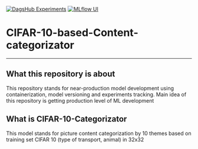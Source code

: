 [![DagsHub Experiments](https://img.shields.io/badge/DagsHub-Experiments-4169E1?style=for-the-badge&logo=dagshub&logoColor=white)](https://dagshub.com/PigStep/CIFAR-10-based-Content-categorizator/experiments) [![MLflow UI](https://img.shields.io/badge/MLflow-UI-000000?style=for-the-badge&logo=mlflow&logoColor=white)](https://dagshub.com/PigStep/CIFAR-10-based-Content-categorizator.mlflow/#/experiments/0?searchFilter=&orderByKey=attributes.start_time&orderByAsc=false&startTime=ALL&lifecycleFilter=Active&modelVersionFilter=All+Runs&datasetsFilter=W10%3D)

# CIFAR-10-based-Content-categorizator

---

## What this repository is about

This repository stands for near-production model development using containerization, model versioning and experiments tracking. Main idea of this repository is getting production level of ML development

## What is CIFAR-10-Categorizator

This model stands for picture content categorization by 10 themes based on training set CIFAR 10 (type of transport, animal) in 32x32

